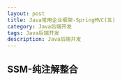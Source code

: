 ```yaml
---
layout: post
title: Java常用企业框架-SpringMVC(五)
category: Java后端开发
tags: Java后端开发
description: Java后端开发
--- 
```


## SSM-纯注解整合


